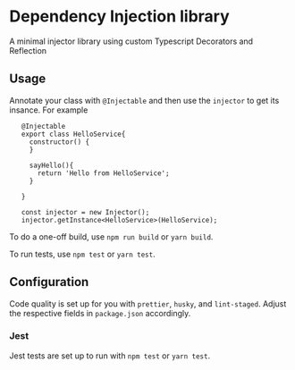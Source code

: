 # Dependency Injection library

A minimal injector library using custom Typescript Decorators and Reflection

## Usage

Annotate your class with `@Injectable` and then use the `injector` to get its insance.
For example


```
   @Injectable
   export class HelloService{
     constructor() {
     }
   
     sayHello(){
       return 'Hello from HelloService';
     }
   
   }
   
   const injector = new Injector();
   injector.getInstance<HelloService>(HelloService);
```

To do a one-off build, use `npm run build` or `yarn build`.

To run tests, use `npm test` or `yarn test`.

## Configuration

Code quality is set up for you with `prettier`, `husky`, and `lint-staged`. Adjust the respective fields in `package.json` accordingly.

### Jest

Jest tests are set up to run with `npm test` or `yarn test`.
